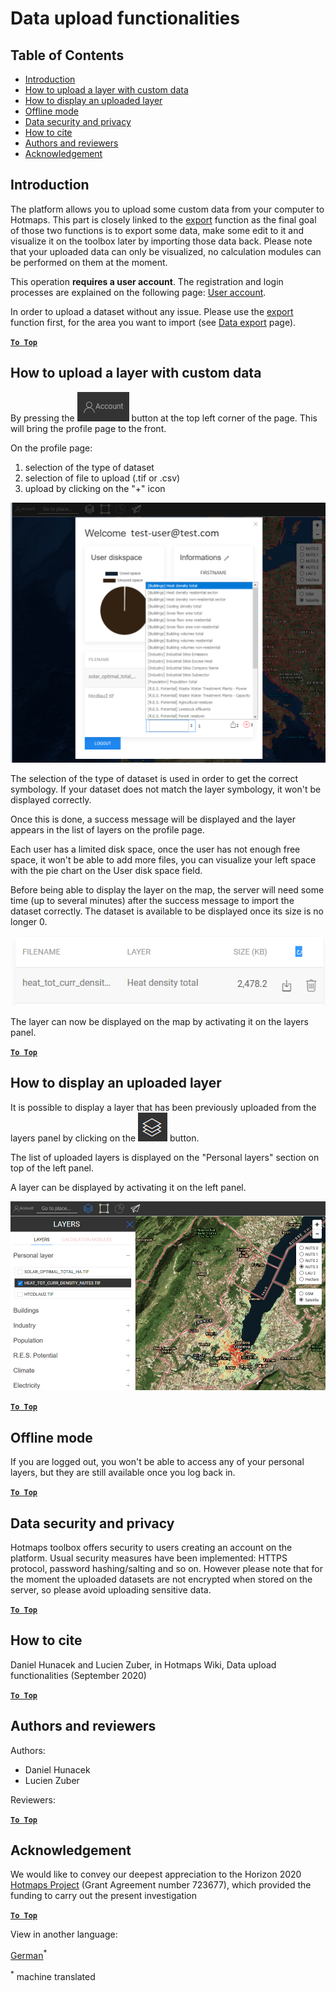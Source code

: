 <h1>Data upload functionalities</h1>

## Table of Contents

- [Introduction](#introduction)
- [How to upload a layer with custom data](#how-to-upload-a-layer-with-custom-data)
- [How to display an uploaded layer](#how-to-display-an-uploaded-layer)
- [Offline mode](#offline-mode)
- [Data security and privacy](#data-security-and-privacy)
- [How to cite](#how-to-cite)
- [Authors and reviewers](#authors-and-reviewers)
- [Acknowledgement](#acknowledgement)

## Introduction

The platform allows you to upload some custom data from your computer to Hotmaps. This part is closely linked to the [export](Data-export-functionalities) function as the final goal of those two functions is to export some data, make some edit to it and visualize it on the toolbox later by importing those data back. Please note that your uploaded data can only be visualized, no calculation modules can be performed on them at the moment.

This operation **requires a user account**. The registration and login processes are explained on the following page: [User account](Introduction-to-user-interface#Connect).

In order to upload a dataset without any issue. Please use the [export](Data-export-functionalities) function first, for the area you want to import (see [Data export](Data-export-functionalities) page).


[**`To Top`**](#table-of-contents)

## How to upload a layer with custom data

By pressing the ![account button](../images/account-btn.png) button at the top left corner of the page. This will bring the profile page to the front. 

On the profile page:

1. selection of the type of dataset
2. selection of file to upload (.tif or .csv)
3. upload by clicking on the "+" icon

![profile page upload](../images/profile-upload.png)

The selection of the type of dataset is used in order to get the correct symbology. If your dataset does not match the layer symbology, it won't be displayed correctly.

Once this is done, a success message will be displayed and the layer appears in the list of layers on the profile page.

Each user has a limited disk space, once the user has not enough free space, it won't be able to add more files, you can visualize your left space with the pie chart on the User disk space field.

Before being able to display the layer on the map, the server will need some time (up to several minutes) after the success message to import the dataset correctly. The dataset is available to be displayed once its size is no longer 0.

![upload_complete](../images/upload_complete.png)

The layer can now be displayed on the map by activating it on the layers panel. 


[**`To Top`**](#table-of-contents)

## How to display an uploaded layer

It is possible to display a layer that has been previously uploaded from the layers panel by clicking on the ![layers button](../images/layers-btn.png) button.

The list of uploaded layers is displayed on the "Personal layers" section on top of the left panel.

A layer can be displayed by activating it on the left panel.

![upload display layer](../images/upload-layers.png)


[**`To Top`**](#table-of-contents)

## Offline mode

If you are logged out, you won't be able to access any of your personal layers, but they are still available once you log back in.


[**`To Top`**](#table-of-contents)

## Data security and privacy

Hotmaps toolbox offers security to users creating an account on the platform. Usual security measures have been implemented: HTTPS protocol, password hashing/salting and so on. However please note that for the moment the uploaded datasets are not encrypted when stored on the server, so please avoid uploading sensitive data. 


[**`To Top`**](#table-of-contents)

## How to cite
Daniel Hunacek and Lucien Zuber, in Hotmaps Wiki, Data upload functionalities (September 2020)

[**`To Top`**](#table-of-contents)

## Authors and reviewers

Authors:

- Daniel Hunacek
- Lucien Zuber

Reviewers:


[**`To Top`**](#table-of-contents)

## Acknowledgement

We would like to convey our deepest appreciation to the Horizon 2020 [Hotmaps Project](https://www.hotmaps-project.eu) (Grant Agreement number 723677), which provided the funding to carry out the present investigation


[**`To Top`**](#table-of-contents)





<!--- THIS IS A SUPER UNIQUE IDENTIFIER -->

View in another language:

 [German](../de/Data-upload-functionalities)<sup>\*</sup> 

<sup>\*</sup> machine translated
